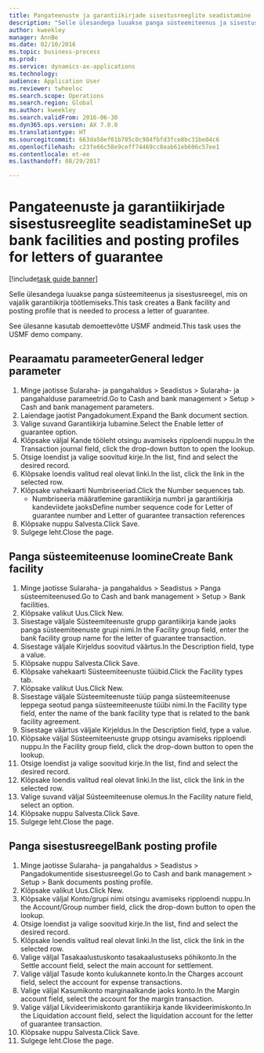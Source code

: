 ```yaml
--- 
title: Pangateenuste ja garantiikirjade sisestusreeglite seadistamine
description: "Selle ülesandega luuakse panga süsteemiteenus ja sisestusreegel, mis on vajalik garantiikirja töötlemiseks."
author: kweekley
manager: AnnBe
ms.date: 02/10/2016
ms.topic: business-process
ms.prod: 
ms.service: dynamics-ax-applications
ms.technology: 
audience: Application User
ms.reviewer: twheeloc
ms.search.scope: Operations
ms.search.region: Global
ms.author: kweekley
ms.search.validFrom: 2016-06-30
ms.dyn365.ops.version: AX 7.0.0
ms.translationtype: HT
ms.sourcegitcommit: 663da58ef01b705c0c984fbfd3fce8bc31be04c6
ms.openlocfilehash: c23fe66c58e9ceff74469cc8eab61eb606c57ee1
ms.contentlocale: et-ee
ms.lasthandoff: 08/29/2017

---
```

# <a name="set-up-bank-facilities-and-posting-profiles-for-letters-of-guarantee"></a><span data-ttu-id="ea005-103">Pangateenuste ja garantiikirjade sisestusreeglite seadistamine</span><span class="sxs-lookup"><span data-stu-id="ea005-103">Set up bank facilities and posting profiles for letters of guarantee</span></span>

[!include[task guide banner](../../includes/task-guide-banner.md)]

<span data-ttu-id="ea005-104">Selle ülesandega luuakse panga süsteemiteenus ja sisestusreegel, mis on vajalik garantiikirja töötlemiseks.</span><span class="sxs-lookup"><span data-stu-id="ea005-104">This task creates a Bank facility and posting profile that is needed to process a letter of guarantee.</span></span>



<span data-ttu-id="ea005-105">See ülesanne kasutab demoettevõtte USMF andmeid.</span><span class="sxs-lookup"><span data-stu-id="ea005-105">This task uses the USMF demo company.</span></span> 




## <a name="general-ledger-parameter"></a><span data-ttu-id="ea005-106">Pearaamatu parameeter</span><span class="sxs-lookup"><span data-stu-id="ea005-106">General ledger parameter</span></span>
1. <span data-ttu-id="ea005-107">Minge jaotisse Sularaha- ja pangahaldus > Seadistus > Sularaha- ja pangahalduse parameetrid.</span><span class="sxs-lookup"><span data-stu-id="ea005-107">Go to Cash and bank management > Setup > Cash and bank management parameters.</span></span>
2. <span data-ttu-id="ea005-108">Laiendage jaotist Pangadokument.</span><span class="sxs-lookup"><span data-stu-id="ea005-108">Expand the Bank document section.</span></span>
3. <span data-ttu-id="ea005-109">Valige suvand Garantiikirja lubamine.</span><span class="sxs-lookup"><span data-stu-id="ea005-109">Select the Enable letter of guarantee option.</span></span>
4. <span data-ttu-id="ea005-110">Klõpsake väljal Kande tööleht otsingu avamiseks ripploendi nuppu.</span><span class="sxs-lookup"><span data-stu-id="ea005-110">In the Transaction journal field, click the drop-down button to open the lookup.</span></span>
5. <span data-ttu-id="ea005-111">Otsige loendist ja valige soovitud kirje.</span><span class="sxs-lookup"><span data-stu-id="ea005-111">In the list, find and select the desired record.</span></span>
6. <span data-ttu-id="ea005-112">Klõpsake loendis valitud real olevat linki.</span><span class="sxs-lookup"><span data-stu-id="ea005-112">In the list, click the link in the selected row.</span></span>
7. <span data-ttu-id="ea005-113">Klõpsake vahekaarti Numbriseeriad.</span><span class="sxs-lookup"><span data-stu-id="ea005-113">Click the Number sequences tab.</span></span>
    * <span data-ttu-id="ea005-114">Numbriseeria määratlemine garantiikirja numbri ja garantiikirja kandeviidete jaoks</span><span class="sxs-lookup"><span data-stu-id="ea005-114">Define number sequence code for Letter of guarantee number and Letter of guarantee transaction references</span></span>  
8. <span data-ttu-id="ea005-115">Klõpsake nuppu Salvesta.</span><span class="sxs-lookup"><span data-stu-id="ea005-115">Click Save.</span></span>
9. <span data-ttu-id="ea005-116">Sulgege leht.</span><span class="sxs-lookup"><span data-stu-id="ea005-116">Close the page.</span></span>

## <a name="create-bank-facility"></a><span data-ttu-id="ea005-117">Panga süsteemiteenuse loomine</span><span class="sxs-lookup"><span data-stu-id="ea005-117">Create Bank facility</span></span>
1. <span data-ttu-id="ea005-118">Minge jaotisse Sularaha- ja pangahaldus > Seadistus > Panga süsteemiteenused.</span><span class="sxs-lookup"><span data-stu-id="ea005-118">Go to Cash and bank management > Setup > Bank facilities.</span></span>
2. <span data-ttu-id="ea005-119">Klõpsake valikut Uus.</span><span class="sxs-lookup"><span data-stu-id="ea005-119">Click New.</span></span>
3. <span data-ttu-id="ea005-120">Sisestage väljale Süsteemiteenuste grupp garantiikirja kande jaoks panga süsteemiteenuste grupi nimi.</span><span class="sxs-lookup"><span data-stu-id="ea005-120">In the Facility group field, enter the bank facility group name for the letter of guarantee transaction.</span></span>
4. <span data-ttu-id="ea005-121">Sisestage väljale Kirjeldus soovitud väärtus.</span><span class="sxs-lookup"><span data-stu-id="ea005-121">In the Description field, type a value.</span></span>
5. <span data-ttu-id="ea005-122">Klõpsake nuppu Salvesta.</span><span class="sxs-lookup"><span data-stu-id="ea005-122">Click Save.</span></span>
6. <span data-ttu-id="ea005-123">Klõpsake vahekaarti Süsteemiteenuste tüübid.</span><span class="sxs-lookup"><span data-stu-id="ea005-123">Click the Facility types tab.</span></span>
7. <span data-ttu-id="ea005-124">Klõpsake valikut Uus.</span><span class="sxs-lookup"><span data-stu-id="ea005-124">Click New.</span></span>
8. <span data-ttu-id="ea005-125">Sisestage väljale Süsteemiteenuste tüüp panga süsteemiteenuse leppega seotud panga süsteemiteenuste tüübi nimi.</span><span class="sxs-lookup"><span data-stu-id="ea005-125">In the Facility type field, enter the name of the bank facility type that is related to the bank facility agreement.</span></span>
9. <span data-ttu-id="ea005-126">Sisestage väärtus väljale Kirjeldus.</span><span class="sxs-lookup"><span data-stu-id="ea005-126">In the Description field, type a value.</span></span>
10. <span data-ttu-id="ea005-127">Klõpsake väljal Süsteemiteenuste grupp otsingu avamiseks ripploendi nuppu.</span><span class="sxs-lookup"><span data-stu-id="ea005-127">In the Facility group field, click the drop-down button to open the lookup.</span></span>
11. <span data-ttu-id="ea005-128">Otsige loendist ja valige soovitud kirje.</span><span class="sxs-lookup"><span data-stu-id="ea005-128">In the list, find and select the desired record.</span></span>
12. <span data-ttu-id="ea005-129">Klõpsake loendis valitud real olevat linki.</span><span class="sxs-lookup"><span data-stu-id="ea005-129">In the list, click the link in the selected row.</span></span>
13. <span data-ttu-id="ea005-130">Valige suvand väljal Süsteemiteenuse olemus.</span><span class="sxs-lookup"><span data-stu-id="ea005-130">In the Facility nature field, select an option.</span></span>
14. <span data-ttu-id="ea005-131">Klõpsake nuppu Salvesta.</span><span class="sxs-lookup"><span data-stu-id="ea005-131">Click Save.</span></span>
15. <span data-ttu-id="ea005-132">Sulgege leht.</span><span class="sxs-lookup"><span data-stu-id="ea005-132">Close the page.</span></span>

## <a name="bank-posting-profile"></a><span data-ttu-id="ea005-133">Panga sisestusreegel</span><span class="sxs-lookup"><span data-stu-id="ea005-133">Bank posting profile</span></span>
1. <span data-ttu-id="ea005-134">Minge jaotisse Sularaha- ja pangahaldus > Seadistus > Pangadokumentide sisestusreegel.</span><span class="sxs-lookup"><span data-stu-id="ea005-134">Go to Cash and bank management > Setup > Bank documents posting profile.</span></span>
2. <span data-ttu-id="ea005-135">Klõpsake valikut Uus.</span><span class="sxs-lookup"><span data-stu-id="ea005-135">Click New.</span></span>
3. <span data-ttu-id="ea005-136">Klõpsake väljal Konto/grupi nimi otsingu avamiseks ripploendi nuppu.</span><span class="sxs-lookup"><span data-stu-id="ea005-136">In the Account/Group number field, click the drop-down button to open the lookup.</span></span>
4. <span data-ttu-id="ea005-137">Otsige loendist ja valige soovitud kirje.</span><span class="sxs-lookup"><span data-stu-id="ea005-137">In the list, find and select the desired record.</span></span>
5. <span data-ttu-id="ea005-138">Klõpsake loendis valitud real olevat linki.</span><span class="sxs-lookup"><span data-stu-id="ea005-138">In the list, click the link in the selected row.</span></span>
6. <span data-ttu-id="ea005-139">Valige väljal Tasakaalustuskonto tasakaalustuseks põhikonto.</span><span class="sxs-lookup"><span data-stu-id="ea005-139">In the Settle account field, select the main account for settlement.</span></span>
7. <span data-ttu-id="ea005-140">Valige väljal Tasude konto kulukannete konto.</span><span class="sxs-lookup"><span data-stu-id="ea005-140">In the Charges account field, select the account for expense transactions.</span></span>
8. <span data-ttu-id="ea005-141">Valige väljal Kasumikonto marginaalkande jaoks konto.</span><span class="sxs-lookup"><span data-stu-id="ea005-141">In the Margin account field, select the account for the margin transaction.</span></span>
9. <span data-ttu-id="ea005-142">Valige väljal Likvideerimiskonto garantiikirja kande likvideerimiskonto.</span><span class="sxs-lookup"><span data-stu-id="ea005-142">In the Liquidation account field, select the liquidation account for the letter of guarantee transaction.</span></span> 
10. <span data-ttu-id="ea005-143">Klõpsake nuppu Salvesta.</span><span class="sxs-lookup"><span data-stu-id="ea005-143">Click Save.</span></span>
11. <span data-ttu-id="ea005-144">Sulgege leht.</span><span class="sxs-lookup"><span data-stu-id="ea005-144">Close the page.</span></span>


